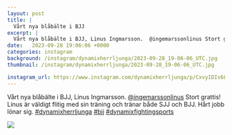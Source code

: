 ```yaml
---
layout: post
title: |
  Vårt nya blåbälte i BJJ
excerpt: |
  Vårt nya blåbälte i BJJ, Linus Ingmarsson.  @ingemarssonlinus Stort grattis! Linus är väldigt flitig med sin träning och tränar både SJJ och BJJ. Hårt jobb lönar sig.   
date:   2023-09-28 19:06:06 +0000
categories: instagram
background: /instagram/dynamixherrljunga/2023-09-28_19-06-06_UTC.jpg
thumbnail: /instagram/dynamixherrljunga/2023-09-28_19-06-06_UTC.jpg

instagram_url: https://www.instagram.com/dynamixherrljunga/p/CxvyIDIs6Lg
---
```

Vårt nya blåbälte i BJJ, Linus Ingmarsson.  [@ingemarssonlinus](https://www.instagram.com/ingemarssonlinus/) Stort grattis! Linus är väldigt flitig med sin träning och tränar både SJJ och BJJ. Hårt jobb lönar sig. [#dynamixherrljunga](https://www.instagram.com/explore/tags/dynamixherrljunga/) [#bjj](https://www.instagram.com/explore/tags/bjj/) [#dynamixfightingsports](https://www.instagram.com/explore/tags/dynamixfightingsports/)



<img src='/www-dynamix-herrljunga/instagram/dynamixherrljunga/2023-09-28_19-06-06_UTC.jpg' class='img-fluid' />
